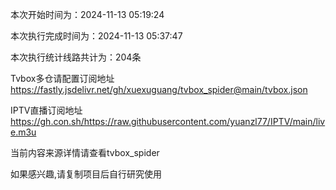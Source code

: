 
本次开始时间为：2024-11-13 05:19:24

本次执行完成时间为：2024-11-13 05:37:47

本次执行统计线路共计为：204条

Tvbox多仓请配置订阅地址 https://fastly.jsdelivr.net/gh/xuexuguang/tvbox_spider@main/tvbox.json

IPTV直播订阅地址 https://gh.con.sh/https://raw.githubusercontent.com/yuanzl77/IPTV/main/live.m3u

当前内容来源详情请查看tvbox_spider

如果感兴趣,请复制项目后自行研究使用
